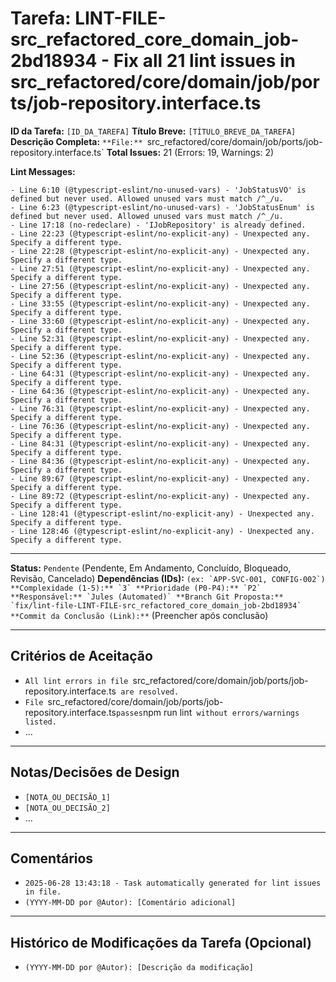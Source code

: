 # Tarefa: LINT-FILE-src_refactored_core_domain_job-2bd18934 - Fix all 21 lint issues in src_refactored/core/domain/job/ports/job-repository.interface.ts

**ID da Tarefa:** `[ID_DA_TAREFA]`
**Título Breve:** `[TÍTULO_BREVE_DA_TAREFA]`
**Descrição Completa:**
`**File:** `src_refactored/core/domain/job/ports/job-repository.interface.ts`
**Total Issues:** 21 (Errors: 19, Warnings: 2)

**Lint Messages:**

```text
- Line 6:10 (@typescript-eslint/no-unused-vars) - 'JobStatusVO' is defined but never used. Allowed unused vars must match /^_/u.
- Line 6:23 (@typescript-eslint/no-unused-vars) - 'JobStatusEnum' is defined but never used. Allowed unused vars must match /^_/u.
- Line 17:18 (no-redeclare) - 'IJobRepository' is already defined.
- Line 22:23 (@typescript-eslint/no-explicit-any) - Unexpected any. Specify a different type.
- Line 22:28 (@typescript-eslint/no-explicit-any) - Unexpected any. Specify a different type.
- Line 27:51 (@typescript-eslint/no-explicit-any) - Unexpected any. Specify a different type.
- Line 27:56 (@typescript-eslint/no-explicit-any) - Unexpected any. Specify a different type.
- Line 33:55 (@typescript-eslint/no-explicit-any) - Unexpected any. Specify a different type.
- Line 33:60 (@typescript-eslint/no-explicit-any) - Unexpected any. Specify a different type.
- Line 52:31 (@typescript-eslint/no-explicit-any) - Unexpected any. Specify a different type.
- Line 52:36 (@typescript-eslint/no-explicit-any) - Unexpected any. Specify a different type.
- Line 64:31 (@typescript-eslint/no-explicit-any) - Unexpected any. Specify a different type.
- Line 64:36 (@typescript-eslint/no-explicit-any) - Unexpected any. Specify a different type.
- Line 76:31 (@typescript-eslint/no-explicit-any) - Unexpected any. Specify a different type.
- Line 76:36 (@typescript-eslint/no-explicit-any) - Unexpected any. Specify a different type.
- Line 84:31 (@typescript-eslint/no-explicit-any) - Unexpected any. Specify a different type.
- Line 84:36 (@typescript-eslint/no-explicit-any) - Unexpected any. Specify a different type.
- Line 89:67 (@typescript-eslint/no-explicit-any) - Unexpected any. Specify a different type.
- Line 89:72 (@typescript-eslint/no-explicit-any) - Unexpected any. Specify a different type.
- Line 128:41 (@typescript-eslint/no-explicit-any) - Unexpected any. Specify a different type.
- Line 128:46 (@typescript-eslint/no-explicit-any) - Unexpected any. Specify a different type.
````

---

**Status:** `Pendente` (Pendente, Em Andamento, Concluído, Bloqueado, Revisão, Cancelado)
**Dependências (IDs):** `` (ex: `APP-SVC-001, CONFIG-002`)
**Complexidade (1-5):** `3`
**Prioridade (P0-P4):** `P2`
**Responsável:** `Jules (Automated)`
**Branch Git Proposta:** `fix/lint-file-LINT-FILE-src_refactored_core_domain_job-2bd18934`
**Commit da Conclusão (Link):** `` (Preencher após conclusão)

---

## Critérios de Aceitação
- `All lint errors in file `src_refactored/core/domain/job/ports/job-repository.interface.ts` are resolved.`
- `File `src_refactored/core/domain/job/ports/job-repository.interface.ts` passes `npm run lint` without errors/warnings listed.`
- ...

---

## Notas/Decisões de Design
- `[NOTA_OU_DECISÃO_1]`
- `[NOTA_OU_DECISÃO_2]`
- ...

---

## Comentários
- `2025-06-28 13:43:18 - Task automatically generated for lint issues in file.`
- `(YYYY-MM-DD por @Autor): [Comentário adicional]`

---

## Histórico de Modificações da Tarefa (Opcional)
- `(YYYY-MM-DD por @Autor): [Descrição da modificação]`
